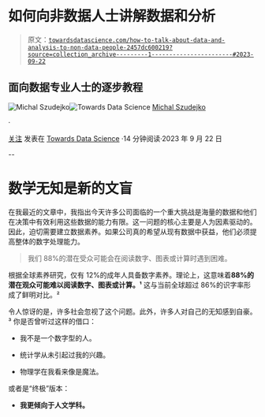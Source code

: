 # 如何向非数据人士讲解数据和分析

> 原文：[`towardsdatascience.com/how-to-talk-about-data-and-analysis-to-non-data-people-2457dc600219?source=collection_archive---------1-----------------------#2023-09-22`](https://towardsdatascience.com/how-to-talk-about-data-and-analysis-to-non-data-people-2457dc600219?source=collection_archive---------1-----------------------#2023-09-22)

## 面向数据专业人士的逐步教程

[](https://medium.com/@michalszudejko?source=post_page-----2457dc600219--------------------------------)![Michal Szudejko](https://medium.com/@michalszudejko?source=post_page-----2457dc600219--------------------------------)[](https://towardsdatascience.com/?source=post_page-----2457dc600219--------------------------------)![Towards Data Science](https://towardsdatascience.com/?source=post_page-----2457dc600219--------------------------------) [Michal Szudejko](https://medium.com/@michalszudejko?source=post_page-----2457dc600219--------------------------------)

·

[关注](https://medium.com/m/signin?actionUrl=https%3A%2F%2Fmedium.com%2F_%2Fsubscribe%2Fuser%2Fd3b37fc311f7&operation=register&redirect=https%3A%2F%2Ftowardsdatascience.com%2Fhow-to-talk-about-data-and-analysis-to-non-data-people-2457dc600219&user=Michal+Szudejko&userId=d3b37fc311f7&source=post_page-d3b37fc311f7----2457dc600219---------------------post_header-----------) 发表在 [Towards Data Science](https://towardsdatascience.com/?source=post_page-----2457dc600219--------------------------------) ·14 分钟阅读·2023 年 9 月 22 日 [](https://medium.com/m/signin?actionUrl=https%3A%2F%2Fmedium.com%2F_%2Fvote%2Ftowards-data-science%2F2457dc600219&operation=register&redirect=https%3A%2F%2Ftowardsdatascience.com%2Fhow-to-talk-about-data-and-analysis-to-non-data-people-2457dc600219&user=Michal+Szudejko&userId=d3b37fc311f7&source=-----2457dc600219---------------------clap_footer-----------)

--

[](https://medium.com/m/signin?actionUrl=https%3A%2F%2Fmedium.com%2F_%2Fbookmark%2Fp%2F2457dc600219&operation=register&redirect=https%3A%2F%2Ftowardsdatascience.com%2Fhow-to-talk-about-data-and-analysis-to-non-data-people-2457dc600219&source=-----2457dc600219---------------------bookmark_footer-----------)

# 数学无知是新的文盲

在我最近的文章中，我指出今天许多公司面临的一个重大挑战是海量的数据和他们在决策中有效利用这些数据的能力有限。这一问题的核心主要是人为因素驱动的。因此，迫切需要建立数据素养。如果公司真的希望从现有数据中获益，他们必须提高整体的数字处理能力。

> 我们 88%的潜在受众可能会在阅读数字、图表或计算时遇到困难。

根据全球素养研究，仅有 12%的成年人具备数字素养。理论上，这意味着**88%的潜在观众可能难以阅读数字、图表或计算。¹** 这与当前全球超过 86%的识字率形成了鲜明对比。²

令人惊讶的是，许多社会忽视了这个问题。此外，许多人对自己的无知感到自豪。³ 你是否曾听过这样的借口：

+   我不是一个数字型的人。

+   统计学从未引起过我的兴趣。

+   物理学在我看来像是魔法。

或者是“终极”版本：

+   **我更倾向于人文学科。**
